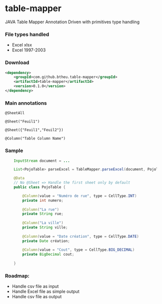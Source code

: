 # table-mapper
JAVA Table Mapper Annotation Driven with primitives type handling

### File types handled
- Excel xlsx
- Excel 1997-2003

### Download
```xml
<dependency>
	<groupId>com.github.btheu.table-mapper</groupId>
	<artifactId>table-mapper</artifactId>
	<version>0.1.0</version>
</dependency>
```

### Main annotations
	@SheetAll
	
	@Sheet("Feuil1")
	
	@Sheet({"Feuil1","Feuil2"})

	@Column("Table Column Name")

### Sample
```java
	InputStream document = ...

    List<PojoTable> parseExcel = TableMapper.parseExcel(document, PojoTable.class);
```

```java
    @Data
    // No @Sheet => Handle the first sheet only by default
    public class PojoTable {

	    @Column(value = "Numéro de rue", type = CellType.INT)
	    private int numero;
	    
	    @Column("La rue")
	    private String rue;
	    
	    @Column("La ville")
	    private String ville;
	    
	    @Column(value = "Date création", type = CellType.DATE)
	    private Date création;
	    
	    @Column(value = "Cout", type = CellType.BIG_DECIMAL)
	    private BigDecimal cout;
    
    }
```

### Roadmap:
- Handle csv file as input
- Handle Excel file as simple output
- Handle csv file as output
